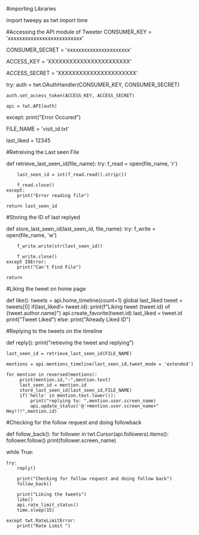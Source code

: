#importing Libraries

import tweepy as twt
import time

#Accessing the API module of Tweeter
CONSUMER_KEY = 'xxxxxxxxxxxxxxxxxxxxxxxxxx'

CONSUMER_SECRET = 'xxxxxxxxxxxxxxxxxxxxxx'

ACCESS_KEY = 'XXXXXXXXXXXXXXXXXXXXXXX'

ACCESS_SECRET = 'XXXXXXXXXXXXXXXXXXXXXX'

try:
    auth = twt.OAuthHandler(CONSUMER_KEY, CONSUMER_SECRET)
    
    auth.set_access_token(ACCESS_KEY, ACCESS_SECRET)
    
    api = twt.API(auth)
except:
    print("Error Occured")

FILE_NAME = 'visit_id.txt'

last_liked = 12345

#Retreiving the Last seen File

def retrieve_last_seen_id(file_name):
    try:
        f_read = open(file_name, 'r')

        last_seen_id = int(f_read.read().strip())

        f_read.close()
    except:
        print("Error reading file")

    return last_seen_id

#Storing the ID of last replyed

def store_last_seen_id(last_seen_id, file_name):
    try:
        f_write = open(file_name, 'w')

        f_write.write(str(last_seen_id))

        f_write.close()
    except IOError:
        print("Can't Find File")

    return

#Liking the tweet on home page

def like():
    tweets = api.home_timeline(count=1)
    global last_liked
    tweet = tweets[0]
    if(last_liked!= tweet.id):
        print(f"Liking tweet {tweet.id} of {tweet.author.name}")
        api.create_favorite(tweet.id)
        last_liked = tweet.id
        print("Tweet Liked")
    else:
        print("Already Liked ID")

#Replying to the tweets on the timeline

def reply():
    print("retreving the tweet and replying")

    last_seen_id = retrieve_last_seen_id(FILE_NAME)

    mentions = api.mentions_timeline(last_seen_id,tweet_mode = 'extended')

    for mention in reversed(mentions):
         print(mention.id,"-",mention.text)
         last_seen_id = mention.id
         store_last_seen_id(last_seen_id,FILE_NAME)
         if('hello' in mention.text.lower()):
             print("replying to: ",mention.user.screen_name)
             api.update_status('@'+mention.user.screen_name+" Hey!!!",mention.id)

#Checking for the follow request and doing followback
        
def follow_back():
    for follower in twt.Cursor(api.followers).items():
        follower.follow()
        print(follower.screen_name)

while True:

    try:
        reply()

        print("Checking for follow request and doing follow back")
        follow_back()

        print("Liking the tweets")
        like()
        api.rate_limit_status()
        time.sleep(15)

    except twt.RateLimitError:
        print("Rate Limit ")
